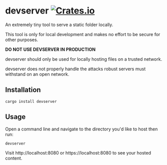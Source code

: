 # devserver [![Crates.io](https://img.shields.io/crates/v/devserver.svg)](https://crates.io/crates/devserver)

An extremely tiny tool to serve a static folder locally.

This tool is only for local development and makes no effort to be secure for other purposes.

**DO NOT USE DEVSERVER IN PRODUCTION**

devserver should only be used for locally hosting files on a trusted network.

devserver does not properly handle the attacks robust servers must withstand on an open network.

## Installation

```
cargo install devserver
```

## Usage

Open a command line and navigate to the directory you'd like to host then run:

```
devserver
```

Visit http://localhost:8080 or https://localhost:8080 to see your hosted content.
